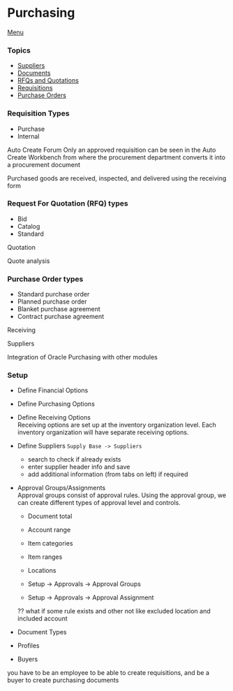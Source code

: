 # Purchasing
[Menu](purchasing/menu)

### Topics
- [Suppliers](purchasing/suppliers)
- [Documents](purchasing/documents)
- [RFQs and Quotations](purchasing/rfq)
- [Requisitions](purchasing/requisitions)
- [Purchase Orders](purchasing/po)


### Requisition Types
- Purchase
- Internal

Auto Create Forum
Only an approved requisition can be seen in the Auto Create Workbench
from where the procurement department converts it into a procurement document

Purchased goods are received, inspected, and delivered using the receiving form

### Request For Quotation (RFQ) types
- Bid
- Catalog
- Standard

Quotation

Quote analysis

### Purchase Order types
- Standard purchase order
- Planned purchase order
- Blanket purchase agreement
- Contract purchase agreement

Receiving

Suppliers

Integration of Oracle Purchasing with other modules

### Setup
- Define Financial Options
- Define Purchasing Options
- Define Receiving Options  
	Receiving options are set up at the inventory organization level. Each inventory organization will have separate receiving options.
- Define Suppliers
	``Supply Base -> Suppliers``
	- search to check if already exists
	- enter supplier header info and save
	- add additional information (from tabs on left) if required

- Approval Groups/Assignments  
	Approval groups consist of approval rules.
	Using the approval group, we can create different types of approval level and controls.
	- Document total
	- Account range
	- Item categories
	- Item ranges
	- Locations

	- Setup -> Approvals -> Approval Groups
	- Setup -> Approvals -> Approval Assignment

	?? what if some rule exists and other not
	like excluded location
	and included account

- Document Types
- Profiles
- Buyers


you have to be an employee to be able to create requisitions, and be a buyer to create purchasing documents
